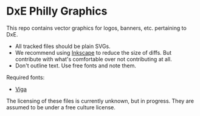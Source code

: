 # DxE Philly Graphics

This repo contains vector graphics for logos, banners, etc. pertaining to DxE.

* All tracked files should be plain SVGs.
* We recommend using [Inkscape](https://inkscape.org/en/) to reduce the size of diffs. But contribute with what's comfortable over not contributing at all.
* Don't outline text. Use free fonts and note them.

Required fonts:
* [Viga](https://www.google.com/fonts/specimen/Viga)

The licensing of these files is currently unknown, but in progress. They are assumed to be under a free culture license.
